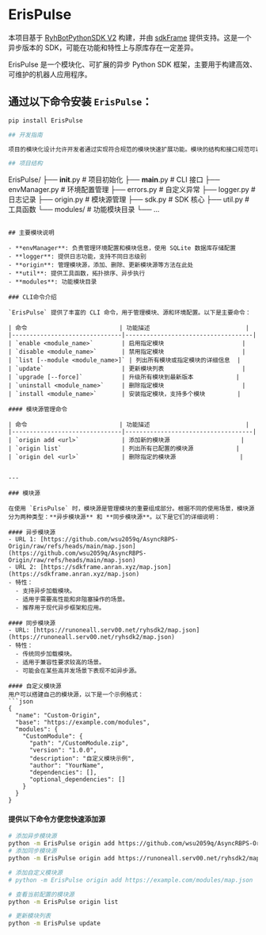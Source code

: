 # ErisPulse

本项目基于 [RyhBotPythonSDK V2](https://github.com/runoneall/RyhBotPythonSDK2) 构建，并由 [sdkFrame](https://github.com/runoneall/sdkFrame) 提供支持。这是一个异步版本的 SDK，可能在功能和特性上与原库存在一定差异。

ErisPulse 是一个模块化、可扩展的异步 Python SDK 框架，主要用于构建高效、可维护的机器人应用程序。

## 通过以下命令安装 `ErisPulse`：

```bash
pip install ErisPulse

## 开发指南

项目的模块化设计允许开发者通过实现符合规范的模块快速扩展功能。模块的结构和接口规范可以参考 [异步模块开发指南](https://github.com/wsu2059q/AsyncRyhBotPythonSDK2/blob/main/%E5%BC%82%E6%AD%A5%E6%A8%A1%E5%9D%97%E5%BC%80%E5%8F%91%E6%8C%87%E5%8D%97.md)。

## 项目结构

```
ErisPulse/
├── __init__.py        # 项目初始化
├── __main__.py        # CLI 接口
├── envManager.py      # 环境配置管理
├── errors.py          # 自定义异常
├── logger.py          # 日志记录
├── origin.py          # 模块源管理
├── sdk.py             # SDK 核心
├── util.py            # 工具函数
└── modules/           # 功能模块目录
    └── ...
```

## 主要模块说明

- **envManager**: 负责管理环境配置和模块信息，使用 SQLite 数据库存储配置
- **logger**: 提供日志功能，支持不同日志级别
- **origin**: 管理模块源，添加、删除、更新模块源等方法在此处
- **util**: 提供工具函数，拓扑排序、异步执行
- **modules**: 功能模块目录

### CLI命令介绍

`ErisPulse` 提供了丰富的 CLI 命令，用于管理模块、源和环境配置。以下是主要命令：

| 命令                          | 功能描述                           |
|-------------------------------|------------------------------------|
| `enable <module_name>`        | 启用指定模块                      |
| `disable <module_name>`       | 禁用指定模块                      |
| `list [--module <module_name>]` | 列出所有模块或指定模块的详细信息  |
| `update`                      | 更新模块列表                      |
| `upgrade [--force]`           | 升级所有模块到最新版本            |
| `uninstall <module_name>`     | 删除指定模块                      |
| `install <module_name>`       | 安装指定模块，支持多个模块         |

#### 模块源管理命令

| 命令                          | 功能描述                           |
|-------------------------------|------------------------------------|
| `origin add <url>`            | 添加新的模块源                    |
| `origin list`                 | 列出所有已配置的模块源            |
| `origin del <url>`            | 删除指定的模块源                  |


---

### 模块源

在使用 `ErisPulse` 时，模块源是管理模块的重要组成部分。根据不同的使用场景，模块源分为两种类型：**异步模块源** 和 **同步模块源**。以下是它们的详细说明：

#### 异步模块源
- URL 1: [https://github.com/wsu2059q/AsyncRBPS-Origin/raw/refs/heads/main/map.json](https://github.com/wsu2059q/AsyncRBPS-Origin/raw/refs/heads/main/map.json)
- URL 2: [https://sdkframe.anran.xyz/map.json](https://sdkframe.anran.xyz/map.json)
- 特性：
  - 支持异步加载模块。
  - 适用于需要高性能和非阻塞操作的场景。
  - 推荐用于现代异步框架和应用。

#### 同步模块源
- URL: [https://runoneall.serv00.net/ryhsdk2/map.json](https://runoneall.serv00.net/ryhsdk2/map.json)
- 特性：
  - 传统同步加载模块。
  - 适用于兼容性要求较高的场景。
  - 可能会在某些高并发场景下表现不如异步源。

#### 自定义模块源
用户可以搭建自己的模块源，以下是一个示例格式：
```json
{
  "name": "Custom-Origin",
  "base": "https://example.com/modules",
  "modules": {
    "CustomModule": {
      "path": "/CustomModule.zip",
      "version": "1.0.0",
      "description": "自定义模块示例",
      "author": "YourName",
      "dependencies": [],
      "optional_dependencies": []
    }
  }
}
```

#### 提供以下命令方便您快速添加源
```bash
# 添加异步模块源
python -m ErisPulse origin add https://github.com/wsu2059q/AsyncRBPS-Origin/raw/refs/heads/main/map.json
# 添加同步模块源
python -m ErisPulse origin add https://runoneall.serv00.net/ryhsdk2/map.json

# 添加自定义模块源
# python -m ErisPulse origin add https://example.com/modules/map.json

# 查看当前配置的模块源
python -m ErisPulse origin list

# 更新模块列表
python -m ErisPulse update
```
